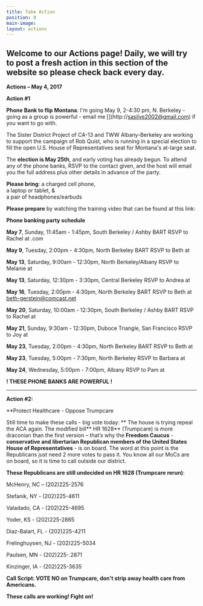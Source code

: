 ```yaml
---
title: Take Action
position: 0
main-image: 
layout: actions
---
```


## **Welcome to our Actions page!  Daily, we will try to post a fresh action in this section of the website so please check back every day.**

**Actions – May 4, 2017**

**Action #1**

**Phone Bank to flip Montana**:  I'm going May 9, 2-4:30 pm, N. Berkeley - going as a group is powerful - email me [[](http://sasilve2002@gmail.com)](http://sasilve2002@gmail.com) if you want to go with.

The Sister District Project of CA-13 and TWW Albany-Berkeley are working to support the campaign of Rob Quist, who is running in a special election to fill the open U.S. House of Representatives seat for Montana's at-large seat. 
 
The **election is May 25th**, and early voting has already begun.  To attend any of the phone banks, RSVP to the contact given, and the host will email you the full address plus other details in advance of the party.

**Please bring**:
a charged cell phone,  
a laptop or tablet, &  
a pair of headphones/earbuds

**Please prepare** by watching the training video that can be found at this link:  [](http://www2.democracyforamerica.com/dfadialer)

**Phone banking party schedule**

**May 7**, Sunday, 11:45am - 1:45pm, South Berkeley / Ashby BART
RSVP to Rachel at [](http://Rachel.Terp@gmail).com

**May 9**, Tuesday, 2:00pm - 4:30pm, North Berkeley BART
RSVP to Beth at [](http://beth-gerstein@comcast.net)

**May 13**, Saturday, 9:00am - 12:30pm, North Berkeley/Albany
RSVP to Melanie at [](http://melanie.ca13.sisterdistrict@gmail.com)

**May 13**, Saturday, 12:30pm - 3:30pm, Central Berkeley
RSVP to Andrea at [](http://sdp.ca.13@gmail.com)

**May 16**, Tuesday, 2:00pm - 4:30pm, North Berkeley BART
RSVP to Beth at beth-gerstein@comcast.net

**May 20**, Saturday, 10:00am - 12:30pm, South Berkeley / Ashby BART
RSVP to Rachel at [](http://Rachel.Terp@gmail.com)

**May 21**, Sunday, 9:30am - 12:30pm, Duboce Triangle, San Francisco
RSVP to Joy at [](http://jdovidio@icloud.com)

**May 23**, Tuesday, 2:00pm - 4:30pm, North Berkeley BART
RSVP to Beth at [](http://beth-gerstein@comcast.net)

**May 23**, Tuesday, 5:00pm - 7:30pm, North Berkeley
RSVP to Barbara at [](http://barbara.fisher2000@gmail.com)

**May 24**, Wednesday, 5:00pm - 7:00pm, Albany
RSVP to Pam at 

**!  THESE PHONE BANKS ARE POWERFUL !**
 
-----------------------

**Action #2:**

**Protect Healthcare - Oppose Trumpcare

Still time to make these calls - big vote today:
**
The house is trying repeal the ACA again. The modified bill** HR 1628** (Trumpcare) is more draconian than the first version – that’s why the **Freedom Caucus** - **conservative and libertarian Republican members of the United States House of Representatives** - is on board. The word at this point is the Republicans just need 2 more votes to pass it. You know all our MoCs are on board, so it is time to call outside our district.

**These Republicans are still undecided on HR 1628 (Trumpcare rerun)**:

McHenry, NC – (202)225-2576

Stefanik, NY - (202)225-4611

Valadado, CA - (202)225-4695

Yoder, KS - (202)225-2865

Diaz-Balart, FL - (202)225-4211

Frelinghuysen, NJ - (202)225-5034

Paulsen, MN - (202)225-.2871

Kinzinger, IA - (202)225-3635

**Call Script: VOTE NO on Trumpcare, don't strip away health care from Americans.**

**These calls are working!  Fight on!**